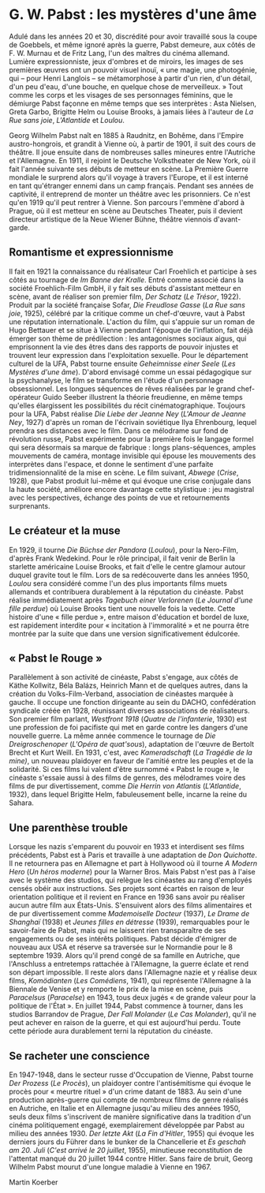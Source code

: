 # G. W. Pabst : les mystères d'une âme

Adulé dans les années 20 et 30, discrédité pour avoir travaillé sous la coupe de Goebbels, et même ignoré après la guerre, Pabst demeure, aux côtés de F. W. Murnau et de Fritz Lang, l'un des maîtres du cinéma allemand. Lumière expressionniste, jeux d'ombres et de miroirs, les images de ses premières œuvres ont un pouvoir visuel inouï, « une magie, une photogénie, qui – pour Henri Langlois – se métamorphose à partir d'un rien, d'un détail, d'un peu d'eau, d'une bouche, en quelque chose de merveilleux. » Tout comme les corps et les visages de ses personnages féminins, que le démiurge Pabst façonne en même temps que ses interprètes : Asta Nielsen, Greta Garbo, Brigitte Helm ou Louise Brooks, à jamais liées à l'auteur de _La Rue sans joie_, _L'Atlantide_ et _Loulou_.

Georg Wilhelm Pabst naît en 1885 à Raudnitz, en Bohême, dans l'Empire austro-hongrois, et grandit à Vienne où, à partir de 1901, il suit des cours de théâtre. Il joue ensuite dans de nombreuses salles mineures entre l'Autriche et l'Allemagne. En 1911, il rejoint le Deutsche Volkstheater de New York, où il fait l'année suivante ses débuts de metteur en scène. La Première Guerre mondiale le surprend alors qu'il voyage à travers l'Europe, et il est interné en tant qu'étranger ennemi dans un camp français. Pendant ses années de captivité, il entreprend de monter un théâtre avec les prisonniers. Ce n'est qu'en 1919 qu'il peut rentrer à Vienne. Son parcours l'emmène d'abord à Prague, où il est metteur en scène au Deutsches Theater, puis il devient directeur artistique de la Neue Wiener Bühne, théâtre viennois d'avant-garde.

## Romantisme et expressionnisme

Il fait en 1921 la connaissance du réalisateur Carl Froehlich et participe à ses côtés au tournage de _Im Banne der Kralle_. Entré comme associé dans la société Froehlich-Film GmbH, il y fait ses débuts d'assistant metteur en scène, avant de réaliser son premier film, _Der Schatz_ (_Le Trésor_, 1922). Produit par la société française Sofar, _Die Freudlose Gasse_ (_La Rue sans joie_, 1925), célébré par la critique comme un chef-d'œuvre, vaut à Pabst une réputation internationale. L'action du film, qui s'appuie sur un roman de Hugo Bettauer et se situe à Vienne pendant l'époque de l'inflation, fait déjà émerger son thème de prédilection : les antagonismes sociaux aigus, qui emprisonnent la vie des êtres dans des rapports de pouvoir injustes et trouvent leur expression dans l'exploitation sexuelle. Pour le département culturel de la UFA, Pabst tourne ensuite _Geheimnisse einer Seele_ (_Les Mystères d'une âme_). D'abord envisagé comme un essai pédagogique sur la psychanalyse, le film se transforme en l'étude d'un personnage obsessionnel. Les longues séquences de rêves réalisées par le grand chef-opérateur Guido Seeber illustrent la théorie freudienne, en même temps qu'elles élargissent les possibilités du récit cinématographique. Toujours pour la UFA, Pabst réalise _Die Liebe der Jeanne Ney_ (_L'Amour de Jeanne Ney_, 1927) d'après un roman de l'écrivain soviétique Ilya Ehrenbourg, lequel prendra ses distances avec le film. Dans ce mélodrame sur fond de révolution russe, Pabst expérimente pour la première fois le langage formel qui sera désormais sa marque de fabrique : longs plans-séquences, amples mouvements de caméra, montage invisible qui épouse les mouvements des interprètes dans l'espace, et donne le sentiment d'une parfaite tridimensionnalité de la mise en scène. Le film suivant, _Abwege_ (_Crise_, 1928), que Pabst produit lui-même et qui évoque une crise conjugale dans la haute société, améliore encore davantage cette stylistique : jeu magistral avec les perspectives, échange des points de vue et retournements surprenants.

## Le créateur et la muse

En 1929, il tourne _Die Büchse der Pandora_ (_Loulou_), pour la Nero-Film, d'après Frank Wedekind. Pour le rôle principal, il fait venir de Berlin la starlette américaine Louise Brooks, et fait d'elle le centre glamour autour duquel gravite tout le film. Lors de sa redécouverte dans les années 1950, _Loulou_ sera considéré comme l'un des plus importants films muets allemands et contribuera durablement à la réputation du cinéaste. Pabst réalise immédiatement après _Tagebuch einer Verlorenen_ (_Le Journal d'une fille perdue_) où Louise Brooks tient une nouvelle fois la vedette. Cette histoire d'une « fille perdue », entre maison d'éducation et bordel de luxe, est rapidement interdite pour « incitation à l'immoralité » et ne pourra être montrée par la suite que dans une version significativement édulcorée.

## « Pabst le Rouge »

Parallèlement à son activité de cinéaste, Pabst s'engage, aux côtés de Käthe Kollwitz, Béla Balázs, Heinrich Mann et de quelques autres, dans la création du Volks-Film-Verband, association de cinéastes marquée à gauche. Il occupe une fonction dirigeante au sein du DACHO, confédération syndicale créée en 1928, réunissant diverses associations de réalisateurs. Son premier film parlant, _Westfront 1918_ (_Quatre de l'infanterie_, 1930) est une profession de foi pacifiste qui met en garde contre les dangers d'une nouvelle guerre. La même année commence le tournage de _Die Dreigroschenoper_ (_L'Opéra de quat'sous_), adaptation de l'œuvre de Bertolt Brecht et Kurt Weill. En 1931, c'est, avec _Kameradschaft_ (_La Tragédie de la mine)_, un nouveau plaidoyer en faveur de l'amitié entre les peuples et de la solidarité. Si ces films lui valent d'être surnommé « Pabst le rouge », le cinéaste s'essaie aussi à des films de genres, des mélodrames voire des films de pur divertissement, comme _Die Herrin von Atlantis_ (_L'Atlantide_, 1932), dans lequel Brigitte Helm, fabuleusement belle, incarne la reine du Sahara.

## Une parenthèse trouble

Lorsque les nazis s'emparent du pouvoir en 1933 et interdisent ses films précédents, Pabst est à Paris et travaille à une adaptation de _Don Quichotte_. Il ne retournera pas en Allemagne et part à Hollywood où il tourne _A Modern Hero_ (_Un héros moderne_) pour la Warner Bros. Mais Pabst n'est pas à l'aise avec le système des studios, qui relègue les cinéastes au rang d'employés censés obéir aux instructions. Ses projets sont écartés en raison de leur orientation politique et il revient en France en 1936 sans avoir pu réaliser aucun autre film aux États-Unis. S'ensuivent alors des films alimentaires et de pur divertissement comme _Mademoiselle Docteur_ (1937), _Le Drame de Shanghaï_ (1938) et _Jeunes filles en détresse_ (1939), remarquables pour le savoir-faire de Pabst, mais qui ne laissent rien transparaître de ses engagements ou de ses intérêts politiques. Pabst décide d'émigrer de nouveau aux USA et réserve sa traversée sur le Normandie pour le 8 septembre 1939. Alors qu'il prend congé de sa famille en Autriche, que l'Anschluss a entretemps rattachée à l'Allemagne, la guerre éclate et rend son départ impossible. Il reste alors dans l'Allemagne nazie et y réalise deux films, _Komödianten_ (_Les Comédiens_, 1941), qui représente l'Allemagne à la Biennale de Venise et y remporte le prix de la mise en scène, puis _Paracelsus_ (_Paracelse_) en 1943, tous deux jugés « de grande valeur pour la politique de l'État ». En juillet 1944, Pabst commence à tourner, dans les studios Barrandov de Prague, _Der Fall Molander_ (_Le Cas Molander_), qu'il ne peut achever en raison de la guerre, et qui est aujourd'hui perdu. Toute cette période aura durablement terni la réputation du cinéaste.

## Se racheter une conscience

En 1947-1948, dans le secteur russe d'Occupation de Vienne, Pabst tourne _Der Prozess_ (_Le Procès_), un plaidoyer contre l'antisémitisme qui évoque le procès pour « meurtre rituel » d'un crime datant de 1883. Au sein d'une production après-guerre qui compte de nombreux films de genre réalisés en Autriche, en Italie et en Allemagne jusqu'au milieu des années 1950, seuls deux films s'inscrivent de manière significative dans la tradition d'un cinéma politiquement engagé, exemplairement développée par Pabst au milieu des années 1930. _Der letzte Akt_ (_La Fin d'Hitler_, 1955) qui évoque les derniers jours du Führer dans le bunker de la Chancellerie et _Es geschah am 20. Juli_ (_C'est arrivé le 20 juillet_, 1955), minutieuse reconstitution de l'attentat manqué du 20 juillet 1944 contre Hitler. Sans faire de bruit, Georg Wilhelm Pabst mourut d'une longue maladie à Vienne en 1967.

Martin Koerber
